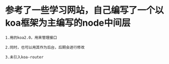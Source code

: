 # 参考了一些学习网站，自己编写了一个以koa框架为主编写的node中间层

	1.用的koa2.0，用来管理接口

	2.同时，也可以用其作为后台，后期会进行修改      

	3.未引入koa-router

